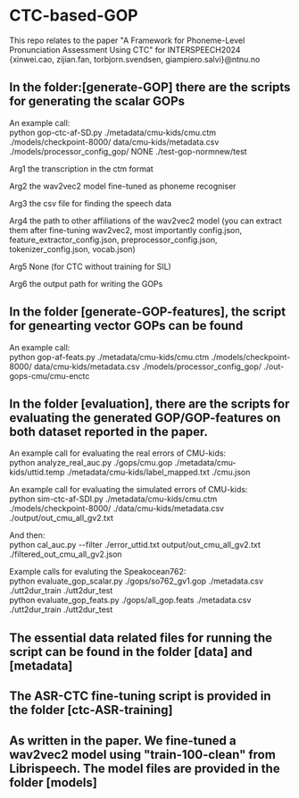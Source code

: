 # CTC-based-GOP
This repo relates to the paper "A Framework for Phoneme-Level Pronunciation Assessment Using CTC" for INTERSPEECH2024 <br />
{xinwei.cao, zijian.fan, torbjorn.svendsen, giampiero.salvi}@ntnu.no

## In the folder:[generate-GOP] there are the scripts for generating the scalar GOPs
An example call: <br />
python gop-ctc-af-SD.py ./metadata/cmu-kids/cmu.ctm ./models/checkpoint-8000/  data/cmu-kids/metadata.csv ./models/processor_config_gop/ NONE ./test-gop-normnew/test

Arg1  the transcription in the ctm format

Arg2  the wav2vec2 model fine-tuned as phoneme recogniser

Arg3  the csv file for finding the speech data

Arg4  the path to other affiliations of the wav2vec2 model (you can extract them after fine-tuning wav2vec2, most importantly config.json,  feature_extractor_config.json,  preprocessor_config.json,  tokenizer_config.json,  vocab.json)

Arg5  None (for CTC without training for SIL)

Arg6  the output path for writing the GOPs

## In the folder [generate-GOP-features], the script for genearting vector GOPs can be found
An example call: <br />
python gop-af-feats.py ./metadata/cmu-kids/cmu.ctm ./models/checkpoint-8000/ data/cmu-kids/metadata.csv ./models/processor_config_gop/ ./out-gops-cmu/cmu-enctc

## In the folder [evaluation], there are the scripts for evaluating the generated GOP/GOP-features on both dataset reported in the paper. 
An example call for evaluating the real errors of CMU-kids:<br />
python analyze_real_auc.py ./gops/cmu.gop ./metadata/cmu-kids/uttid.temp ./metadata/cmu-kids/label_mapped.txt ./cmu.json <br />

An example call for evaluating the simulated errors of CMU-kids: <br />
python sim-ctc-af-SDI.py ./metadata/cmu-kids/cmu.ctm ./models/checkpoint-8000/ ./data/cmu-kids/metadata.csv ./output/out_cmu_all_gv2.txt

And then: <br />
python cal_auc.py --filter ./error_uttid.txt output/out_cmu_all_gv2.txt ./filtered_out_cmu_all_gv2.json

Example calls for evaluting the Speakocean762: <br />
python evaluate_gop_scalar.py ./gops/so762_gv1.gop ./metadata.csv ./utt2dur_train ./utt2dur_test <br />
python evaluate_gop_feats.py ./gops/all_gop.feats ./metadata.csv ./utt2dur_train ./utt2dur_test

## The essential data related files for running the script can be found in the folder [data] and [metadata]

## The ASR-CTC fine-tuning script is provided in the folder [ctc-ASR-training]
## As written in the paper. We fine-tuned a wav2vec2 model using "train-100-clean" from Librispeech. The model files are provided in the folder [models]
